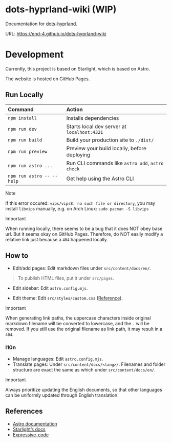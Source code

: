 # dots-hyprland-wiki (**WIP**)

Documentation for [dots-hyprland](https://github.com/end-4/dots-hyprland).

URL: <https://end-4.github.io/dots-hyprland-wiki>

# Development

Currently, this project is based on Starlight, which is based on Astro.

The website is hosted on GitHub Pages.

## Run Locally

| Command                   | Action                                           |
| :------------------------ | :----------------------------------------------- |
| `npm install`             | Installs dependencies                            |
| `npm run dev`             | Starts local dev server at `localhost:4321`      |
| `npm run build`           | Build your production site to `./dist/`          |
| `npm run preview`         | Preview your build locally, before deploying     |
| `npm run astro ...`       | Run CLI commands like `astro add`, `astro check` |
| `npm run astro -- --help` | Get help using the Astro CLI                     |

> [!NOTE]
> If this error occured: `vips/vips8: no such file or directory`, you may install `libvips` manually, e.g. on Arch Linux: `sudo pacman -S libvips`

> [!IMPORTANT]
> When running locally, there seems to be a bug that it does NOT obey base url. But it seems okay on GitHub Pages.
> Therefore, do NOT easily modify a relative link just because a `404` happened locally.

## How to

- Edit/add pages: Edit markdown files under `src/content/docs/en/`.

> To publish HTML files, put it under `src/pages`.

- Edit sidebar: Edit `astro.config.mjs`.

- Edit theme: Edit `src/styles/custom.css` ([Reference](https://starlight.astro.build/guides/css-and-tailwind/)).

> [!IMPORTANT]
> When generating link paths, the uppercase characters inside original markdown filename will be converted to lowercase, and the `.` will be removed. If you still use the original filename as link path, it may result in a `404`.

### l10n

- Manage languages: Edit `astro.config.mjs`.
- Translate pages: Under `src/content/docs/<lang>/`. Filenames and folder structure are exact the same as which under `src/content/docs/en/`.

> [!IMPORTANT]
> Always prioritize updating the English documents,
> so that other languages can be uniformly updated through English translation.

## References

- [Astro documentation](https://docs.astro.build)
- [Starlight’s docs](https://starlight.astro.build/)
- [Expressive-code](https://expressive-code.com/)
